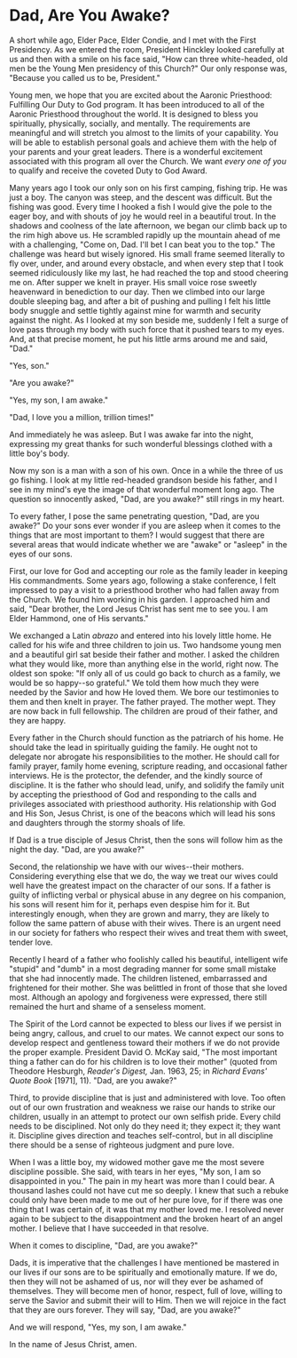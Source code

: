 # Dad, Are You Awake?

A short while ago, Elder Pace, Elder Condie, and I met with the First
Presidency. As we entered the room, President Hinckley looked carefully at us
and then with a smile on his face said, "How can three white-headed, old men
be the Young Men presidency of this Church?" Our only response was, "Because
you called us to be, President."

Young men, we hope that you are excited about the Aaronic Priesthood:
Fulfilling Our Duty to God program. It has been introduced to all of the
Aaronic Priesthood throughout the world. It is designed to bless you
spiritually, physically, socially, and mentally. The requirements are
meaningful and will stretch you almost to the limits of your capability. You
will be able to establish personal goals and achieve them with the help of
your parents and your great leaders. There is a wonderful excitement
associated with this program all over the Church. We want _every one of you_
to qualify and receive the coveted Duty to God Award.

Many years ago I took our only son on his first camping, fishing trip. He was
just a boy. The canyon was steep, and the descent was difficult. But the
fishing was good. Every time I hooked a fish I would give the pole to the
eager boy, and with shouts of joy he would reel in a beautiful trout. In the
shadows and coolness of the late afternoon, we began our climb back up to the
rim high above us. He scrambled rapidly up the mountain ahead of me with a
challenging, "Come on, Dad. I'll bet I can beat you to the top." The challenge
was heard but wisely ignored. His small frame seemed literally to fly over,
under, and around every obstacle, and when every step that I took seemed
ridiculously like my last, he had reached the top and stood cheering me on.
After supper we knelt in prayer. His small voice rose sweetly heavenward in
benediction to our day. Then we climbed into our large double sleeping bag,
and after a bit of pushing and pulling I felt his little body snuggle and
settle tightly against mine for warmth and security against the night. As I
looked at my son beside me, suddenly I felt a surge of love pass through my
body with such force that it pushed tears to my eyes. And, at that precise
moment, he put his little arms around me and said, "Dad."

"Yes, son."

"Are you awake?"

"Yes, my son, I am awake."

"Dad, I love you a million, trillion times!"

And immediately he was asleep. But I was awake far into the night, expressing
my great thanks for such wonderful blessings clothed with a little boy's body.

Now my son is a man with a son of his own. Once in a while the three of us go
fishing. I look at my little red-headed grandson beside his father, and I see
in my mind's eye the image of that wonderful moment long ago. The question so
innocently asked, "Dad, are you awake?" still rings in my heart.

To every father, I pose the same penetrating question, "Dad, are you awake?"
Do your sons ever wonder if you are asleep when it comes to the things that
are most important to them? I would suggest that there are several areas that
would indicate whether we are "awake" or "asleep" in the eyes of our sons.

First, our love for God and accepting our role as the family leader in keeping
His commandments. Some years ago, following a stake conference, I felt
impressed to pay a visit to a priesthood brother who had fallen away from the
Church. We found him working in his garden. I approached him and said, "Dear
brother, the Lord Jesus Christ has sent me to see you. I am Elder Hammond, one
of His servants."

We exchanged a Latin _abrazo_ and entered into his lovely little home. He
called for his wife and three children to join us. Two handsome young men and
a beautiful girl sat beside their father and mother. I asked the children what
they would like, more than anything else in the world, right now. The oldest
son spoke: "If only all of us could go back to church as a family, we would be
so happy--so grateful." We told them how much they were needed by the Savior
and how He loved them. We bore our testimonies to them and then knelt in
prayer. The father prayed. The mother wept. They are now back in full
fellowship. The children are proud of their father, and they are happy.

Every father in the Church should function as the patriarch of his home. He
should take the lead in spiritually guiding the family. He ought not to
delegate nor abrogate his responsibilities to the mother. He should call for
family prayer, family home evening, scripture reading, and occasional father
interviews. He is the protector, the defender, and the kindly source of
discipline. It is the father who should lead, unify, and solidify the family
unit by accepting the priesthood of God and responding to the calls and
privileges associated with priesthood authority. His relationship with God and
His Son, Jesus Christ, is one of the beacons which will lead his sons and
daughters through the stormy shoals of life.

If Dad is a true disciple of Jesus Christ, then the sons will follow him as
the night the day. "Dad, are you awake?"

Second, the relationship we have with our wives--their mothers. Considering
everything else that we do, the way we treat our wives could well have the
greatest impact on the character of our sons. If a father is guilty of
inflicting verbal or physical abuse in any degree on his companion, his sons
will resent him for it, perhaps even despise him for it. But interestingly
enough, when they are grown and marry, they are likely to follow the same
pattern of abuse with their wives. There is an urgent need in our society for
fathers who respect their wives and treat them with sweet, tender love.

Recently I heard of a father who foolishly called his beautiful, intelligent
wife "stupid" and "dumb" in a most degrading manner for some small mistake
that she had innocently made. The children listened, embarrassed and
frightened for their mother. She was belittled in front of those that she
loved most. Although an apology and forgiveness were expressed, there still
remained the hurt and shame of a senseless moment.

The Spirit of the Lord cannot be expected to bless our lives if we persist in
being angry, callous, and cruel to our mates. We cannot expect our sons to
develop respect and gentleness toward their mothers if we do not provide the
proper example. President David O. McKay said, "The most important thing a
father can do for his children is to love their mother" (quoted from Theodore
Hesburgh, _Reader's Digest,_ Jan. 1963, 25; in _Richard Evans' Quote Book_
[1971], 11). "Dad, are you awake?"

Third, to provide discipline that is just and administered with love. Too
often out of our own frustration and weakness we raise our hands to strike our
children, usually in an attempt to protect our own selfish pride. Every child
needs to be disciplined. Not only do they need it; they expect it; they want
it. Discipline gives direction and teaches self-control, but in all discipline
there should be a sense of righteous judgment and pure love.

When I was a little boy, my widowed mother gave me the most severe discipline
possible. She said, with tears in her eyes, "My son, I am so disappointed in
you." The pain in my heart was more than I could bear. A thousand lashes could
not have cut me so deeply. I knew that such a rebuke could only have been made
to me out of her pure love, for if there was one thing that I was certain of,
it was that my mother loved me. I resolved never again to be subject to the
disappointment and the broken heart of an angel mother. I believe that I have
succeeded in that resolve.

When it comes to discipline, "Dad, are you awake?"

Dads, it is imperative that the challenges I have mentioned be mastered in our
lives if our sons are to be spiritually and emotionally mature. If we do, then
they will not be ashamed of us, nor will they ever be ashamed of themselves.
They will become men of honor, respect, full of love, willing to serve the
Savior and submit their will to Him. Then we will rejoice in the fact that
they are ours forever. They will say, "Dad, are you awake?"

And we will respond, "Yes, my son, I am awake."

In the name of Jesus Christ, amen.


